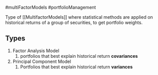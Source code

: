 #multiFactorModels #portfolioManagement 

Type of [[MultifactorModels]] where statistical methods are applied on historical returns of a group of securities, to get portfolio weights. 

## Types 
1. Factor Analysis Model 
	1. portfolios that best explain historical return **covariances** 
2. Principal Component Model 
	1. Portfolios that best explain historical return **variances**

